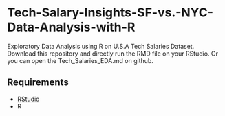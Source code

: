# Tech-Salary-Insights-SF-vs.-NYC-Data-Analysis-with-R

Exploratory Data Analysis using R on U.S.A Tech Salaries Dataset. 
Download this repository and directly run the RMD file on your RStudio. Or you can open the Tech_Salaries_EDA.md on github.

## Requirements
+ [RStudio](https://posit.co/downloads/)
+ R

